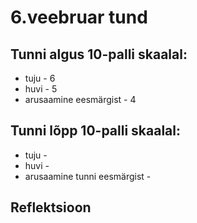 # 6.veebruar tund
## Tunni algus 10-palli skaalal:
* tuju - 6
* huvi - 5
* arusaamine eesmärgist - 4

## Tunni lõpp 10-palli skaalal:
* tuju - 
* huvi - 
* arusaamine tunni eesmärgist -

## Reflektsioon
